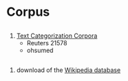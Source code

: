 # Corpus
##
1. [Text Categorization Corpora](http://disi.unitn.it/moschitti/corpora.htm)
    * Reuters 21578
    * ohsumed

## 
1. download of the [Wikipedia database](https://en.wikipedia.org/wiki/Wikipedia:Database_download)

